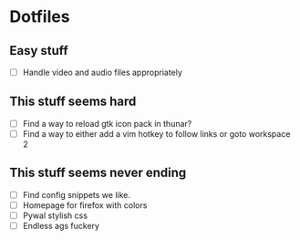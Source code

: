 # Dotfiles

## Easy stuff
- [ ] Handle video and audio files appropriately

## This stuff seems hard
- [ ] Find a way to reload gtk icon pack in thunar?
- [ ] Find a way to either add a vim hotkey to follow links or goto workspace 2

## This stuff seems never ending
- [ ] Find config snippets we like.
- [ ] Homepage for firefox with colors
- [ ] Pywal stylish css
- [ ] Endless ags fuckery
